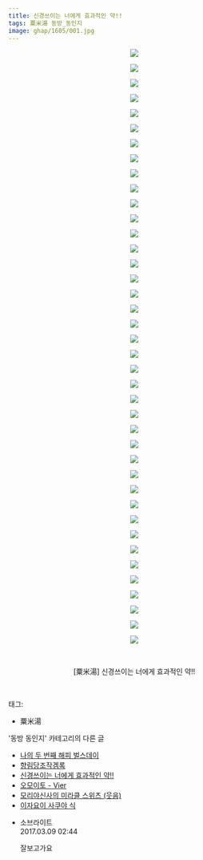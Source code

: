 ```yaml
---
title: 신경쓰이는 너에게 효과적인 약!!
tags: 粟米湯 동방_동인지
image: ghap/1605/001.jpg
---
```

<div class="article">
<p style="text-align: center; clear: none; float: none;"><img src="{{ site.nasurl }}/ghap/1605/001.jpg"/></p>
<p style="text-align: center; clear: none; float: none;"><img src="{{ site.nasurl }}/ghap/1605/002.jpg"/></p>
<p style="text-align: center; clear: none; float: none;"><img src="{{ site.nasurl }}/ghap/1605/003.jpg"/></p>
<p style="text-align: center; clear: none; float: none;"><img src="{{ site.nasurl }}/ghap/1605/004.jpg"/></p>
<p style="text-align: center; clear: none; float: none;"><img src="{{ site.nasurl }}/ghap/1605/005.jpg"/></p>
<p style="text-align: center; clear: none; float: none;"><img src="{{ site.nasurl }}/ghap/1605/006.jpg"/></p>
<p style="text-align: center; clear: none; float: none;"><img src="{{ site.nasurl }}/ghap/1605/007.jpg"/></p>
<p style="text-align: center; clear: none; float: none;"><img src="{{ site.nasurl }}/ghap/1605/008.jpg"/></p>
<p style="text-align: center; clear: none; float: none;"><img src="{{ site.nasurl }}/ghap/1605/009.jpg"/></p>
<p style="text-align: center; clear: none; float: none;"><img src="{{ site.nasurl }}/ghap/1605/010.jpg"/></p>
<p style="text-align: center; clear: none; float: none;"><img src="{{ site.nasurl }}/ghap/1605/011.jpg"/></p>
<p style="text-align: center; clear: none; float: none;"><img src="{{ site.nasurl }}/ghap/1605/012.jpg"/></p>
<p style="text-align: center; clear: none; float: none;"><img src="{{ site.nasurl }}/ghap/1605/013.jpg"/></p>
<p style="text-align: center; clear: none; float: none;"><img src="{{ site.nasurl }}/ghap/1605/014.jpg"/></p>
<p style="text-align: center; clear: none; float: none;"><img src="{{ site.nasurl }}/ghap/1605/015.jpg"/></p>
<p style="text-align: center; clear: none; float: none;"><img src="{{ site.nasurl }}/ghap/1605/016.jpg"/></p>
<p style="text-align: center; clear: none; float: none;"><img src="{{ site.nasurl }}/ghap/1605/017.jpg"/></p>
<p style="text-align: center; clear: none; float: none;"><img src="{{ site.nasurl }}/ghap/1605/018.jpg"/></p>
<p style="text-align: center; clear: none; float: none;"><img src="{{ site.nasurl }}/ghap/1605/019.jpg"/></p>
<p style="text-align: center; clear: none; float: none;"><img src="{{ site.nasurl }}/ghap/1605/020.jpg"/></p>
<p style="text-align: center; clear: none; float: none;"><img src="{{ site.nasurl }}/ghap/1605/021.jpg"/></p>
<p style="text-align: center; clear: none; float: none;"><img src="{{ site.nasurl }}/ghap/1605/022.jpg"/></p>
<p style="text-align: center; clear: none; float: none;"><img src="{{ site.nasurl }}/ghap/1605/023.jpg"/></p>
<p style="text-align: center; clear: none; float: none;"><img src="{{ site.nasurl }}/ghap/1605/024.jpg"/></p>
<p style="text-align: center; clear: none; float: none;"><img src="{{ site.nasurl }}/ghap/1605/025.jpg"/></p>
<p style="text-align: center; clear: none; float: none;"><img src="{{ site.nasurl }}/ghap/1605/026.jpg"/></p>
<p style="text-align: center; clear: none; float: none;"><img src="{{ site.nasurl }}/ghap/1605/027.jpg"/></p>
<p style="text-align: center; clear: none; float: none;"><img src="{{ site.nasurl }}/ghap/1605/028.jpg"/></p>
<p style="text-align: center; clear: none; float: none;"><img src="{{ site.nasurl }}/ghap/1605/029.jpg"/></p>
<p style="text-align: center; clear: none; float: none;"><img src="{{ site.nasurl }}/ghap/1605/030.jpg"/></p>
<p style="text-align: center; clear: none; float: none;"><img src="{{ site.nasurl }}/ghap/1605/031.jpg"/></p>
<p style="text-align: center; clear: none; float: none;"><img src="{{ site.nasurl }}/ghap/1605/032.jpg"/></p>
<p style="text-align: center; clear: none; float: none;"><img src="{{ site.nasurl }}/ghap/1605/033.jpg"/></p>
<p style="text-align: center; clear: none; float: none;"><img src="{{ site.nasurl }}/ghap/1605/034.jpg"/></p>
<p style="text-align: center; clear: none; float: none;"><img src="{{ site.nasurl }}/ghap/1605/035.jpg"/></p>
<p style="text-align: center; clear: none; float: none;"><img src="{{ site.nasurl }}/ghap/1605/036.jpg"/></p>
<p style="text-align: center; clear: none; float: none;"><img src="{{ site.nasurl }}/ghap/1605/037.jpg"/></p>
<p style="text-align: center; clear: none; float: none;"><img src="{{ site.nasurl }}/ghap/1605/038.jpg"/></p>
<p style="text-align: center; clear: none; float: none;"><img src="{{ site.nasurl }}/ghap/1605/039.jpg"/></p>
<p style="text-align: center; clear: none; float: none;"><img src="{{ site.nasurl }}/ghap/1605/040.jpg"/></p>
<p style="text-align: center; clear: none; float: none;"><br/></p>
<p style="text-align: center; clear: none; float: none;">[粟米湯] 신경쓰이는 너에게 효과적인 약!!</p>
<p><br/></p>
</div><div class="tagTrail">
<p>태그: </p>
<ul>
<li>粟米湯</li>
</ul>
</div><div class="another">
<p>'동방 동인지' 카테고리의 다른 글</p>
<ul>
<li><a href="/2016-08-16-ghap_1607">나의 두 번째 해피 벌스데이</a></li>
<li><a href="/2016-08-16-ghap_1606">향림당조작겜록</a></li>
<li><a href="/2016-08-16-ghap_1605">신경쓰이는 너에게 효과적인 약!!</a></li>
<li><a href="/2016-08-16-ghap_1604">오모이토 - Vier</a></li>
<li><a href="/2016-08-16-ghap_1603">모리야신사의 미라클 스위츠 (웃음)</a></li>
<li><a href="/2016-08-16-ghap_1600">이자요이 사쿠야 식</a></li>
</ul>
</div><div class="cb_module cb_fluid">
<div class="cb_wrt cb_profile">
<div class="comment">
<ul>
<li class="cb_thumb_off" id="comment14934655">
<div class="cb_comment_area">
<div class="cb_info_area">
<div class="cb_section">
<span class="cb_nick_name">소브라이트</span>
</div>
<div class="cb_section">
<span class="cb_date">2017.03.09 02:44 </span>
</div>
</div>
<div class="cb_dsc_comment">
<p class="cb_dsc">
											잘보고가요
										</p>
</div>
</div></li>
</ul>
</div>
</div><!-- commentList close -->
</div>